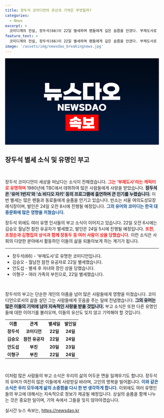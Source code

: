 ```yaml
---
title: 장두석 코미디언의 유산과 기억은 무엇일까?
categories:
  - News
excerpt: >
  코미디계의 전설, 장두석(66)이 22일 별세하며 팬들에게 깊은 슬픔을 안겼다. 부채도사로 사랑받았던 그는 1980년 데뷔 후 유머와 함께 독보적인 존재로 자리잡았다.
feature_text: >
  코미디계의 전설, 장두석(66)이 22일 별세하며 팬들에게 깊은 슬픔을 안겼다. 부채도사로 사랑받았던 그는 1980년 데뷔 후 유머와 함께 독보적인 존재로 자리잡았다.
image: '/assets/img/newsdao_breakingnews.jpg'
---
```


<p><img src="/assets/img/newsdao_breakingnews.jpg" alt="cryptoinkorea 속보" /></p>

<h2 data-ke-size="size26">장두석 별세 소식 및 유명인 부고</h2>

<p data-ke-size="size16">&nbsp;</p>

<p>장두석 코미디언이 세상을 떠났다는 소식이 전해졌습니다. <b><span style="color: #ee2323;">그는 ‘부채도사’라는 캐릭터로 유명하며</span></b> 1980년에 TBC에서 데뷔하여 많은 사람들에게 사랑을 받았습니다. <b><span style="background-color: #21538527;">장두석은 ‘유머 1번지’와 ‘쇼 비디오 자키’ 등의 프로그램에 출연하며 큰 인기를 누렸습니다.</span></b> 이번 별세는 많은 팬들과 동료들에게 슬픔을 안기고 있습니다. 빈소는 서울 여의도성모장례식장이며, 발인은 24일 오전 8시에 진행될 예정입니다. <b><span style="color: #1a5490;">그의 유머와 코미디는 한국 대중문화에 많은 영향을 끼쳤습니다.</span></b></p>

<p>장두석 외에도 여러 유명 인사들의 부고 소식이 이어지고 있습니다. 22일 오전 6시에는 김승오 월남전 참전 유공자가 별세했고, 발인은 24일 5시에 진행될 예정입니다. <b><span style="color: #ee2323;">또한, 조정순과 김형집의 상식과 함께 장동두 등 여러 사람이 상을 당했습니다.</span></b> 이런 소식은 사회의 다양한 분야에서 활동하던 이들의 삶을 되돌아보게 하는 계기가 됩니다.</p>

<hr>

<ul>
<li>장두석(66) - ‘부채도사’로 유명한 코미디언입니다.</li>
<li>김승오 - 월남전 참전 유공자로 22일 별세했습니다.</li>
<li>안도섭 - 별세 후 자녀와 장인 상을 당했습니다.</li>
<li>이형구 - 여러 가족의 부친으로, 22일 별세했습니다.</li>
</ul>

<p data-ke-size="size16">&nbsp;</p>

<p>장두석의 부고는 단순한 개인의 아픔을 넘어 많은 사람들에게 영향을 미쳤습니다. 코미디언으로서의 삶을 살던 그는 사람들에게 웃음을 주는 일에 전념했습니다. <b><span style="background-color: #21538527;">그의 유머는 많은 이들의 기억에 남아 지속적인 사랑을 받을 것입니다.</span></b> 부고 소식은 또한 다른 유명인들에 대한 이야기를 불러오며, 이들의 유산도 잊지 않고 기억해야 할 것입니다. </p>

<table style="width: 100%; border-collapse: collapse;">
<tr>
<td style="text-align: center; height: 17px;"><b>이름</b></td>
<td style="text-align: center; height: 17px;"><b>관계</b></td>
<td style="text-align: center; height: 17px;"><b>별세일</b></td>
<td style="text-align: center; height: 17px;"><b>발인일</b></td>
</tr>
<tr>
<td style="text-align: center; height: 17px;"><b>장두석</b></td>
<td style="text-align: center; height: 17px;"><b>코미디언</b></td>
<td style="text-align: center; height: 17px;"><b>22일</b></td>
<td style="text-align: center; height: 17px;"><b>24일</b></td>
</tr>
<tr>
<td style="text-align: center; height: 17px;"><b>김승오</b></td>
<td style="text-align: center; height: 17px;"><b>참전 유공자</b></td>
<td style="text-align: center; height: 17px;"><b>22일</b></td>
<td style="text-align: center; height: 17px;"><b>24일</b></td>
</tr>
<tr>
<td style="text-align: center; height: 17px;"><b>안도섭</b></td>
<td style="text-align: center; height: 17px;"><b>부친</b></td>
<td style="text-align: center; height: 17px;"><b>20일</b></td>
<td style="text-align: center; height: 17px;"><b>23일</b></td>
</tr>
<tr>
<td style="text-align: center; height: 17px;"><b>이형구</b></td>
<td style="text-align: center; height: 17px;"><b>부친</b></td>
<td style="text-align: center; height: 17px;"><b>22일</b></td>
<td style="text-align: center; height: 17px;"><b>24일</b></td>
</tr>
</table>

<p data-ke-size="size16">&nbsp;</p>

<p>이처럼 많은 사람들의 부고 소식은 우리의 삶의 어두운 면을 일깨우기도 합니다. 장두석의 유머가 여전히 많은 이들에게 사랑받길 바라며, 고인의 명복을 빌어봅니다. <b><span style="color: #1a5490;">이와 같은 소식은 우리 모두에게 삶의 소중함을 다시 한 번 생각하게 합니다.</span></b> 이외에도 여러 유명인들의 부고에 대해서는 지속적으로 정보가 제공될 예정입니다. 상실의 슬픔을 함께 나누는 것은 중요한 일이며, 기억 속에서 그들을 잊지 않아야겠습니다.</p>
실시간 뉴스 속보는, <a href="https://newsdao.kr" rel="dofollow">https://newsdao.kr</a>


